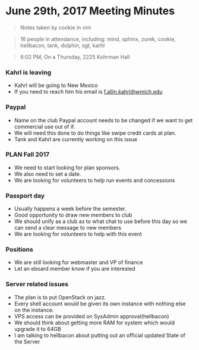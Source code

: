 # June 29th, 2017 Meeting Minutes
> Notes taken by cookie in vim

> 16 people in attendance, including: mind, sphinx, zurek, cookie, hellbacon, tank, dolphin, sgt, karhl

> 6:02 PM, On a Thursday, 2225 Kohrman Hall

### Kahrl is leaving
- Kahrl will be going to New Mexico
- If you need to reach him his email is f.allin.kahrl@wmich.edu

### Paypal
- Name on the club Paypal account needs to be changed if we want to get commercial use out of if.
- We will need this done to do things like swipe credit cards at plan.
- Tank and Kahrl are currently working on this issue

### PLAN Fall 2017
- We need to start looking for plan sponsors.
- We also need to set a date.
- We are looking for volunteers to help run events and concessions

### Passport day
- Usually happens a week before the semester.
- Good opportunity to draw new members to club
- We should unify as a club as to what chat to use before this day so we can send a clear message to new members
- We are looking for volunteers to help with this event

### Positions
- We are still looking for webmaster and VP of finance
- Let an eboard member know if you are interested

### Server related issues
- The plan is to put OpenStack on jazz.
- Every shell account would be given its own instance with nothing else on the instance.
- VPS access can be provided on SysAdmin approval(hellbacon)
- We should think about getting more RAM for system which would upgrade it to 64GB
- I am talking to hellbacon about putting out an official updated State of the Server
